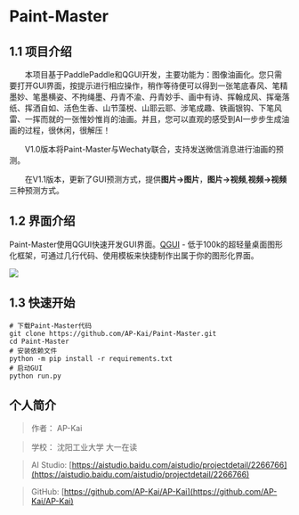 # Paint-Master

## 1.1 项目介绍

　　本项目基于PaddlePaddle和QGUI开发，主要功能为：图像油画化。您只需要打开GUI界面，按提示进行相应操作，稍作等待便可以得到一张笔底春风、笔精墨妙、笔墨横姿、不拘绳墨、丹青不渝、丹青妙手、画中有诗、挥翰成风、挥毫落纸、挥洒自如、活色生香、山节藻棁、山耶云耶、涉笔成趣、铁画银钩、下笔风雷、一挥而就的一张惟妙惟肖的油画。并且，您可以直观的感受到AI一步步生成油画的过程，很休闲，很解压！

　　V1.0版本将Paint-Master与Wechaty联合，支持发送微信消息进行油画的预测。

　　在V1.1版本，更新了GUI预测方式，提供**图片->图片**，**图片->视频**,**视频->视频**三种预测方式。

## 1.2 界面介绍

 Paint-Master使用QGUI快速开发GUI界面。[QGUI](https://github.com/QPT-Family/QGUI) - 低于100k的超轻量桌面图形化框架，可通过几行代码、使用模板来快捷制作出属于你的图形化界面。
 
 ![](https://ai-studio-static-online.cdn.bcebos.com/44bc61e4168444e0b5120a4e5b495536b588f18d370a43b58467ec24197abd80)
 
 ## 1.3 快速开始
 	# 下载Paint-Master代码
 	git clone https://github.com/AP-Kai/Paint-Master.git
	cd Paint-Master
	# 安装依赖文件
	python -m pip install -r requirements.txt
	# 启动GUI
 	python run.py
    
## 个人简介

> 作者： AP-Kai 

> 学校： 沈阳工业大学 大一在读

> AI Studio: [https://aistudio.baidu.com/aistudio/projectdetail/2266766](https://aistudio.baidu.com/aistudio/projectdetail/2266766)

> GitHub: [https://github.com/AP-Kai/AP-Kai](https://github.com/AP-Kai/AP-Kai)
